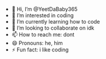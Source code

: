 - 👋 Hi, I’m @YeetDaBaby365
- 👀 I’m interested in coding
- 🌱 I’m currently learning how to code
- 💞️ I’m looking to collaborate on idk
- 📫 How to reach me: dont
- 😄 Pronouns: he, him
- ⚡ Fun fact: i like coding

<!---
YeetDaBaby365/YeetDaBaby365 is a ✨ special ✨ repository because its `README.md` (this file) appears on your GitHub profile.
You can click the Preview link to take a look at your changes.
--->
